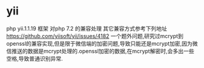 # yii
php yii.1.1.19 框架 对php 7.2 的兼容处理
其它兼容方式参考下列地址
https://github.com/yiisoft/yii/issues/4182
一个题外问题,研究过mcrypt到openssl的兼容实现,但是限于微信端的加密问题,导致只能还是mcrypt加密,因为微信推送的数据是mcrypt处理的.openssl加密的数据,在mcrypt解密时,会多出一些空格,导致普通识别异常.
